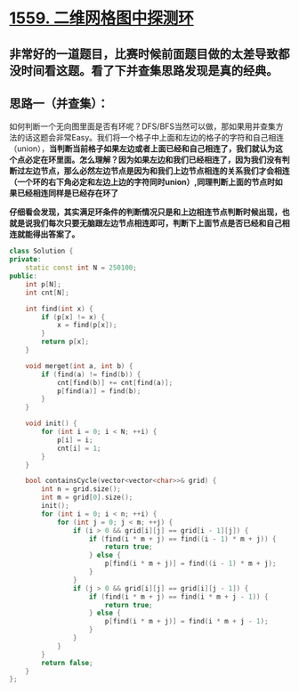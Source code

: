 # [1559. 二维网格图中探测环](https://leetcode-cn.com/problems/detect-cycles-in-2d-grid/)

## 非常好的一道题目，比赛时候前面题目做的太差导致都没时间看这题。看了下并查集思路发现是真的经典。

## 思路一（并查集）：

如何判断一个无向图里面是否有环呢？DFS/BFS当然可以做，那如果用并查集方法的话这题会非常Easy。我们将一个格子中上面和左边的格子的字符和自己相连（union），**当判断当前格子如果左边或者上面已经和自己相连了，我们就认为这个点必定在环里面。怎么理解？因为如果左边和我们已经相连了，因为我们没有判断过左边节点，那么必然左边节点是因为和我们上边节点相连的关系我们才会相连（一个环的右下角必定和左边上边的字符同时union）,同理判断上面的节点时如果已经相连同样是已经存在环了**

**仔细看会发现，其实满足环条件的判断情况只是和上边相连节点判断时候出现，也就是说我们每次只要无脑跟左边节点相连即可，判断下上面节点是否已经和自己相连就能得出答案了。**

```c++
class Solution {
private:
    static const int N = 250100;
public:
    int p[N];
    int cnt[N];

    int find(int x) {
        if (p[x] != x) {
            x = find(p[x]);
        }
        return p[x];
    }

    void merget(int a, int b) {
        if (find(a) != find(b)) {
            cnt[find(b)] += cnt[find(a)];
            p[find(a)] = find(b);
        }
    }

    void init() {
        for (int i = 0; i < N; ++i) {
            p[i] = i;
            cnt[i] = 1;
        }
    }

    bool containsCycle(vector<vector<char>>& grid) {
        int n = grid.size();
        int m = grid[0].size();
        init();
        for (int i = 0; i < n; ++i) {
            for (int j = 0; j < m; ++j) {
                if (i > 0 && grid[i][j] == grid[i - 1][j]) {
                    if (find(i * m + j) == find((i - 1) * m + j)) {
                        return true;
                    } else {
                        p[find(i * m + j)] = find((i - 1) * m + j);
                    }
                }
                if (j > 0 && grid[i][j] == grid[i][j - 1]) {
                    if (find(i * m + j) == find(i * m + j - 1)) {
                        return true;
                    } else {
                        p[find(i * m + j)] = find(i * m + j - 1);
                    }
                }
            }
        }
        return false;
    }
};
```


